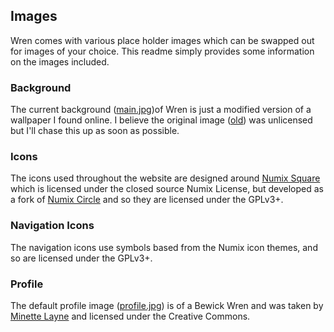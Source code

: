 ## Images
Wren comes with various place holder images which can be swapped out for images of your choice. This readme simply provides some information on the images included.

### Background
The current background ([main.jpg](background/main.jpg))of Wren is just a modified version of a wallpaper I found online. I believe the original image ([old](background/old.jng)) was unlicensed but I'll chase this up as soon as possible.

### Icons
The icons used throughout the website are designed around [Numix Square](http://satya164.deviantart.com/art/Numix-Square-icons-446392650) which is licensed under the closed source Numix License, but developed as a fork of [Numix Circle](https://github.com/numixproject/numix-icon-theme-circle) and so they are licensed under the GPLv3+.

### Navigation Icons
The navigation icons use symbols based from the Numix icon themes, and so are licensed under the GPLv3+.

### Profile
The default profile image ([profile.jpg](profile.jpg)) is of a Bewick Wren and was taken by [Minette Layne](http://www.flickr.com/photos/7232133@N08) and licensed under the Creative Commons.

